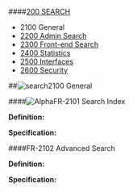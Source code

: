 ####[200 SEARCH](https://github.com/massiveart/sulu-docs/tree/master/system-requirements/200-search "200 SEARCH")

* 2100 General
* [2200 Admin Search](https://github.com/massiveart/sulu-docs/tree/master/system-requirements/200-search/2200_general.md "2200 Admin Search")
* [2300 Front-end Search](https://github.com/massiveart/sulu-docs/tree/master/system-requirements/200-search/2300_general.md "2300 Front-end Search")
* [2400 Statistics](https://github.com/massiveart/sulu-docs/tree/master/system-requirements/200-search/2400_statistics.md "2400 Statistics")
* [2500 Interfaces](https://github.com/massiveart/sulu-docs/tree/master/system-requirements/200-search/2500_interfaces.md "2500 Interfaces")
* [2600 Security](https://github.com/massiveart/sulu-docs/tree/master/system-requirements/200-search/2600_security.md "2600 Security")

##![search](https://raw.github.com/massiveart/sulu-docs/master/system-requirements/images/search.png)2100 General

####![Alpha](https://raw.github.com/massiveart/sulu-docs/master/system-requirements/images/alpha.png)FR-2101 Search Index

**Definition:**

**Specification:**

####FR-2102 Advanced Search

**Definition:**

**Specification:**
